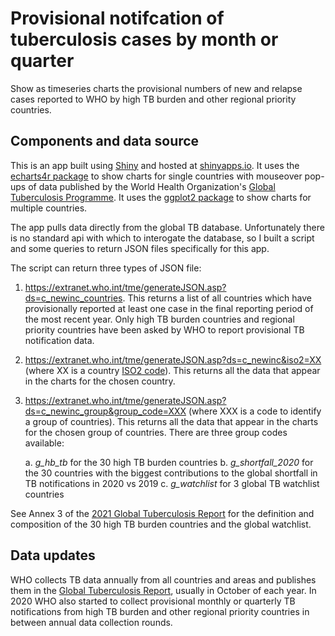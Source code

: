 # Provisional notifcation of tuberculosis cases by month or quarter
Show as timeseries charts the provisional numbers of new and relapse cases reported to WHO by high TB burden and other regional priority countries. 

## Components and data source

This is an app built using [Shiny](https://shiny.rstudio.com/) and hosted at [shinyapps.io](https://worldhealthorg.shinyapps.io/tb_pronto/). It uses the [echarts4r package](https://echarts4r.john-coene.com/) to show charts for single countries with mouseover pop-ups of data published by the World Health Organization's [Global Tuberculosis Programme](https://www.who.int/teams/global-tuberculosis-programme/data). It uses the [ggplot2 package](https://cran.r-project.org/web/packages/ggplot2/index.html) to show charts for multiple countries. 

The app pulls data directly from the global TB database. Unfortunately there is no standard api with which to interogate the database, so I built a script and some queries to return JSON files specifically for this app.

The script can return three types of JSON file:

1. https://extranet.who.int/tme/generateJSON.asp?ds=c_newinc_countries. This returns a list of all countries which have provisionally reported at least one case in the final reporting period of the most recent year. Only high TB burden countries and regional priority countries have been asked by WHO to report provisional TB notification data.

2. https://extranet.who.int/tme/generateJSON.asp?ds=c_newinc&iso2=XX (where XX is a country [ISO2 code](https://en.wikipedia.org/wiki/ISO_3166-1_alpha-2)). This returns all the data that appear in the charts for the chosen country.

3. https://extranet.who.int/tme/generateJSON.asp?ds=c_newinc_group&group_code=XXX (where XXX is a code to identify a group of countries). This returns all the data that appear in the charts for the chosen group of countries. There are three group codes available:

    a. _g_hb_tb_ for the 30 high TB burden countries
    b. _g_shortfall_2020_ for the 30 countries with the biggest contributions to the global shortfall in TB notifications in 2020 vs 2019
    c. _g_watchlist_ for 3 global TB watchlist countries

See Annex 3 of the [2021 Global Tuberculosis Report](https://www.who.int/publications/i/item/9789240037021) for the definition and composition of the 30 high TB burden countries and the global watchlist.

## Data updates

WHO collects TB data annually from all countries and areas and publishes them in the  [Global Tuberculosis Report](https://www.who.int/teams/global-tuberculosis-programme/data), usually in October of each year. In 2020 WHO also started to collect provisional monthly or quarterly TB notifications from high TB burden and other regional priority countries in between annual data collection rounds.




